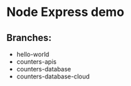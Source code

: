 # Node Express demo

## Branches:

- hello-world
- counters-apis
- counters-database
- counters-database-cloud